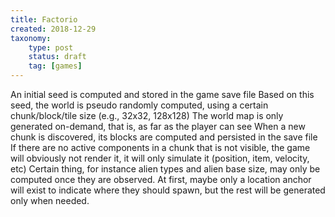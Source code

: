 ```yaml
---
title: Factorio
created: 2018-12-29
taxonomy:
    type: post
    status: draft
    tag: [games]
---
```


An initial seed is computed and stored in the game save file
Based on this seed, the world is pseudo randomly computed, using a certain chunk/block/tile size (e.g., 32x32, 128x128)
The world map is only generated on-demand, that is, as far as the player can see
When a new chunk is discovered, its blocks are computed and persisted in the save file
If there are no active components in a chunk that is not visible, the game will obviously not render it, it will only simulate it (position, item, velocity, etc)
Certain thing, for instance alien types and alien base size, may only be computed once they are observed. At first, maybe only a location anchor will exist to indicate where they should spawn, but the rest will be generated only when needed.
